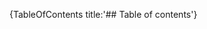 [//]: # (This file was generated from: doc/templates/Home.mdt using the documentation_builder package on: 2021-08-15 15:49:59.133910.)
{TableOfContents title:'## Table of contents'}